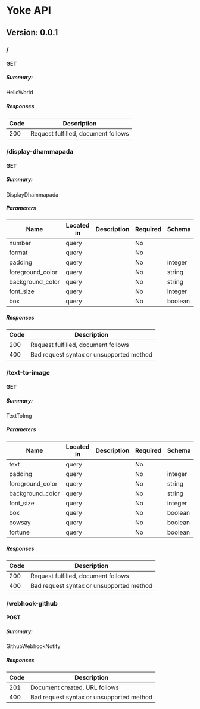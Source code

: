 # Yoke API
## Version: 0.0.1

### /

#### GET
##### Summary:

HelloWorld

##### Responses

| Code | Description |
| ---- | ----------- |
| 200 | Request fulfilled, document follows |

### /display-dhammapada

#### GET
##### Summary:

DisplayDhammapada

##### Parameters

| Name | Located in | Description | Required | Schema |
| ---- | ---------- | ----------- | -------- | ---- |
| number | query |  | No |  |
| format | query |  | No |  |
| padding | query |  | No | integer |
| foreground_color | query |  | No | string |
| background_color | query |  | No | string |
| font_size | query |  | No | integer |
| box | query |  | No | boolean |

##### Responses

| Code | Description |
| ---- | ----------- |
| 200 | Request fulfilled, document follows |
| 400 | Bad request syntax or unsupported method |

### /text-to-image

#### GET
##### Summary:

TextToImg

##### Parameters

| Name | Located in | Description | Required | Schema |
| ---- | ---------- | ----------- | -------- | ---- |
| text | query |  | No |  |
| padding | query |  | No | integer |
| foreground_color | query |  | No | string |
| background_color | query |  | No | string |
| font_size | query |  | No | integer |
| box | query |  | No | boolean |
| cowsay | query |  | No | boolean |
| fortune | query |  | No | boolean |

##### Responses

| Code | Description |
| ---- | ----------- |
| 200 | Request fulfilled, document follows |
| 400 | Bad request syntax or unsupported method |

### /webhook-github

#### POST
##### Summary:

GithubWebhookNotify

##### Responses

| Code | Description |
| ---- | ----------- |
| 201 | Document created, URL follows |
| 400 | Bad request syntax or unsupported method |
